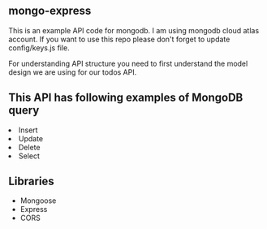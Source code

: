<h2>mongo-express</h2>
This is an example API code for mongodb. I am using mongodb cloud atlas account.
If you want to use this repo please don't forget to update config/keys.js file.

<p> For understanding API structure you need to first understand the model design we are using for our todos API. </p>


<h2>This API has following examples of MongoDB 	query </h2>
<li> Insert </li>
<li> Update </li>
<li> Delete </li>
<li> Select </li>

<h2> Libraries </h2>
<ul> 
  <li> Mongoose </li>
  <li> Express </li>
  <li> CORS </li>
</ul>
